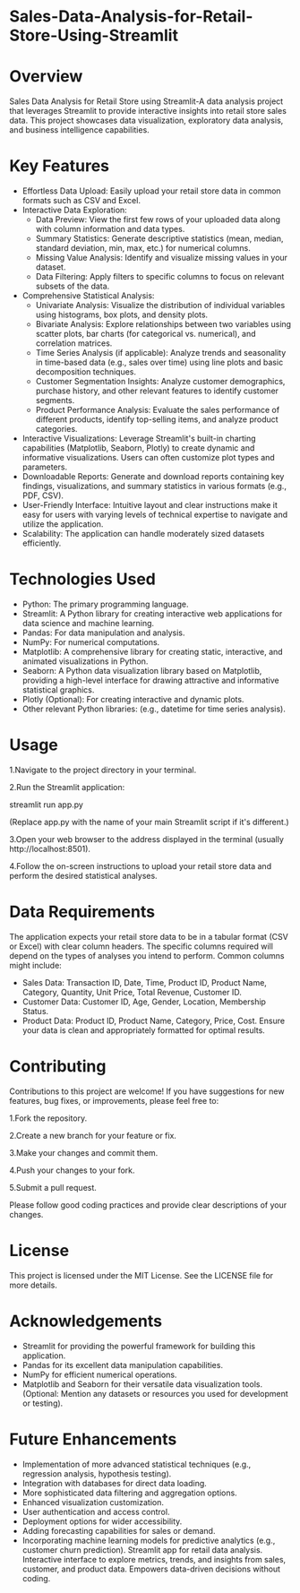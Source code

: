 # Sales-Data-Analysis-for-Retail-Store-Using-Streamlit
# Overview
Sales Data Analysis for Retail Store using Streamlit-A data analysis project that leverages Streamlit to provide interactive insights into retail store sales data. This project showcases data visualization, exploratory data analysis, and business intelligence capabilities.
# Key Features
- Effortless Data Upload: Easily upload your retail store data in common formats such as CSV and Excel.
- Interactive Data Exploration:
    - Data Preview: View the first few rows of your uploaded data along with column information and data types.
    - Summary Statistics: Generate descriptive statistics (mean, median, standard deviation, min, max, etc.) for numerical columns.
    - Missing Value Analysis: Identify and visualize missing values in your dataset.
    - Data Filtering: Apply filters to specific columns to focus on relevant subsets of the data.
- Comprehensive Statistical Analysis:
    - Univariate Analysis: Visualize the distribution of individual variables using histograms, box plots, and density plots.
    - Bivariate Analysis: Explore relationships between two variables using scatter plots, bar charts (for categorical vs. numerical), and correlation matrices.
    - Time Series Analysis (if applicable): Analyze trends and seasonality in time-based data (e.g., sales over time) using line plots and basic decomposition techniques.
    - Customer Segmentation Insights: Analyze customer demographics, purchase history, and other relevant features to identify customer segments.
    - Product Performance Analysis: Evaluate the sales performance of different products, identify top-selling items, and analyze product categories.
- Interactive Visualizations: Leverage Streamlit's built-in charting capabilities (Matplotlib, Seaborn, Plotly) to create dynamic and informative visualizations. Users can often customize plot types and parameters.
- Downloadable Reports: Generate and download reports containing key findings, visualizations, and summary statistics in various formats (e.g., PDF, CSV).
- User-Friendly Interface: Intuitive layout and clear instructions make it easy for users with varying levels of technical expertise to navigate and utilize the application.
- Scalability: The application can handle moderately sized datasets efficiently.
# Technologies Used
- Python: The primary programming language.
- Streamlit: A Python library for creating interactive web applications for data science and machine learning.
- Pandas: For data manipulation and analysis.
- NumPy: For numerical computations.
- Matplotlib: A comprehensive library for creating static, interactive, and animated visualizations in Python.
- Seaborn: A Python data visualization library based on Matplotlib, providing a high-level interface for drawing attractive and informative statistical graphics.
- Plotly (Optional): For creating interactive and dynamic plots.
- Other relevant Python libraries: (e.g., datetime for time series analysis).


# Usage
1.Navigate to the project directory in your terminal.

2.Run the Streamlit application:

streamlit run app.py

(Replace app.py with the name of your main Streamlit script if it's different.)

3.Open your web browser to the address displayed in the terminal (usually http://localhost:8501).

4.Follow the on-screen instructions to upload your retail store data and perform the desired statistical analyses.

# Data Requirements
The application expects your retail store data to be in a tabular format (CSV or Excel) with clear column headers. The specific columns required will depend on the types of analyses you intend to perform. Common columns might include:

- Sales Data: Transaction ID, Date, Time, Product ID, Product Name, Category, Quantity, Unit Price, Total Revenue, Customer ID.
- Customer Data: Customer ID, Age, Gender, Location, Membership Status.
- Product Data: Product ID, Product Name, Category, Price, Cost.
Ensure your data is clean and appropriately formatted for optimal results.

# Contributing
Contributions to this project are welcome! If you have suggestions for new features, bug fixes, or improvements, please feel free to:

1.Fork the repository.

2.Create a new branch for your feature or fix.

3.Make your changes and commit them.

4.Push your changes to your fork.

5.Submit a pull request.

Please follow good coding practices and provide clear descriptions of your changes.

# License
This project is licensed under the MIT License. See the LICENSE file for more details.

# Acknowledgements
- Streamlit for providing the powerful framework for building this application.
- Pandas for its excellent data manipulation capabilities.
- NumPy for efficient numerical operations.
- Matplotlib and Seaborn for their versatile data visualization tools.
(Optional: Mention any datasets or resources you used for development or testing).
# Future Enhancements
- Implementation of more advanced statistical techniques (e.g., regression analysis, hypothesis testing).
- Integration with databases for direct data loading.
- More sophisticated data filtering and aggregation options.
- Enhanced visualization customization.
- User authentication and access control.
- Deployment options for wider accessibility.
- Adding forecasting capabilities for sales or demand.
- Incorporating machine learning models for predictive analytics (e.g., customer churn prediction).
Streamlit app for retail data analysis. Interactive interface to explore metrics, trends, and insights from sales, customer, and product data. Empowers data-driven decisions without coding.

